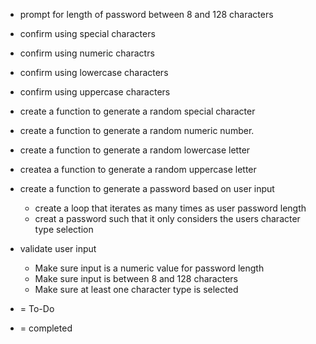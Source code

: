 * prompt for length of password between 8 and 128 characters 
* confirm using special characters
* confirm using numeric charactrs
* confirm using lowercase characters
* confirm using uppercase characters 

* create a function to generate a random special character
* create a function to generate a random numeric number.
* create a function to generate a random lowercase letter
* createa a function to generate a random uppercase letter

* create a function to generate a password based on user input
    * create a loop that iterates as many times as user password length
    * creat a password such that it only considers the users character type selection

*  validate user input
    * Make sure input is a numeric value for password length
    * Make sure input is between 8 and 128 characters
    * Make sure at least one character type is selected

 


- = To-Do
* = completed

